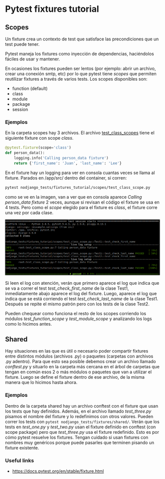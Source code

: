 # Pytest fixtures tutorial


## Scopes
Un fixture crea un contexto de test que satisface las precondiciones que un test
puede tener.

Pytest maneja los fixtures como inyección de dependencias, haciéndolos fáciles
de usar y mantener.

En ocasiones los fixtures pueden ser lentos (por ejemplo: abrir un archivo, crear
una conexión smtp, etc) por lo que pytest tiene *scopes* que permiten reutilizar
fixtures a través de varios tests. Los scopes disponibles son:

- function (default)
- class
- module
- package
- session

### Ejemplos

En la carpeta scopes hay 3 archivos. El archivo [test_class_scopes](scopes/test_class_scopes.py) tiene el siguiente 
fixture con scope *class*. 

```python
@pytest.fixture(scope='class')
def person_data():
    logging.info('Calling person_data fixture')
    return {'first_name': 'Juan', 'last_name': 'Lee'}
```
En el fixture hay un logging para ver en consola cuantas veces se llama al fixture. Parados en /app/src/ dentro del container, si corren:
```bash
pytest nodjango_tests/fixtures_tutorial/scopes/test_class_scope.py
```
como se ve en la imagen, van a ver que en consola aparece *Calling person_data fixture* 2 veces, aunque
si revisan el código el fixture se usa en 4 tests. Pero como el *scope* elegido
para el fixture es *class*, el fixture corre una vez por cada clase.

![picture](../../../docs/images/fixtures_tutorial/tests_class_scope_out.png)

Si leen el log con atención, verán que primero aparece el log que indica que se
va a correr el test *test_check_first_name* de la clase Test1, inmediatamente abajo
aparece el log del fixture. Luego, aparece el log que indica que se está corriendo
el test *test_check_last_name* de la clase Test1. Después se repite el mismo patrón
pero con los tests de la clase Test2.

Pueden chequear como funciona el resto de los scopes corriendo los módulos
*test_function_scope* y *test_module_scope* y analizando los logs como lo hicimos
antes.

## Shared
Hay situaciones en las que es útil o necesario poder compartir fixtures entre
distintos módulos (archivos .py) o paquetes (carpetas con archivos .py adentro).
Para que esto sea posible debemos crear un archivo llamado *conftest.py* y
situarlo en la carpeta más cercana en el árbol de carpetas que tengan en común
esos 2 o más módulos o paquetes que van a utilizar el fixture.
Luego se define el fixture dentro de ese archivo, de la misma manera que lo hicimos
hasta ahora.

### Ejemplos
Dentro de la carpeta shared hay un archivo conftest con el fixture que usan los
tests que hay definidos. Además, en el archivo llamado *test_three.py* pisamos
el nombre del fixture y lo redefinimos con otros valores. Pueden correr los tests
con `pytest nodjango_tests/fixtures/shared/`. Verán que los tests en *test_one.py*
y *test_two.py* usan el fixture definido en conftest (con scope package) pero que
*test_three.py* usa el fixture redefinido. Esto es por cómo pytest resuelve los
fixtures. Tengan cuidado si usan fixtures con nombres muy genéricos porque puede
pasarles que terminen pisando un fixture existente.

### Useful links

* https://docs.pytest.org/en/stable/fixture.html
